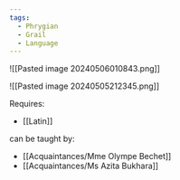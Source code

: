 ```yaml
---
tags:
  - Phrygian
  - Grail
  - Language
---
```



![[Pasted image 20240506010843.png]]

![[Pasted image 20240505212345.png]]

Requires:
- [[Latin]]

can be taught by:
- [[Acquaintances/Mme Olympe Bechet]]
- [[Acquaintances/Ms Azita Bukhara]]
